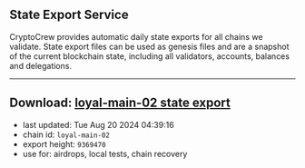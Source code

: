 ## State Export Service
CryptoCrew provides automatic daily state exports for all chains we validate. State export files can be used as genesis files and are a snapshot of the current blockchain state, including all validators, accounts, balances and delegations.

---
**Download: [loyal-main-02 state export](https://dl-eu2.ccvalidators.com/SERVICE/loyal/loyal-main-02_export_9369470.json)**
---

- last updated: Tue Aug 20 2024 04:39:16
- chain id: `loyal-main-02`
- export height: `9369470`
- use for: airdrops, local tests, chain recovery

